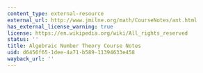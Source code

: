```yaml
---
content_type: external-resource
external_url: http://www.jmilne.org/math/CourseNotes/ant.html
has_external_license_warning: true
license: https://en.wikipedia.org/wiki/All_rights_reserved
status: ''
title: Algebraic Number Theory Course Notes
uid: d6456f65-1dee-4a71-b589-11394633e458
wayback_url: ''
---
```


